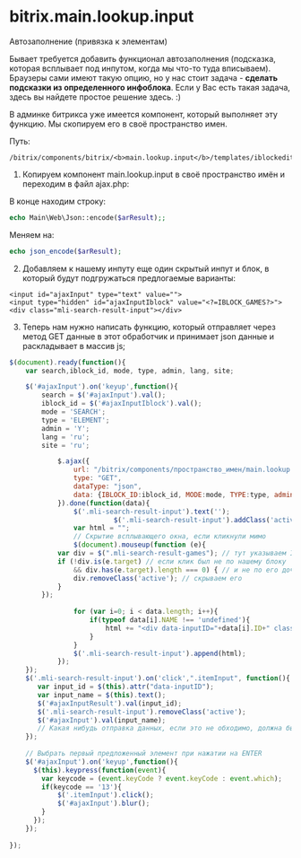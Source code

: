 # bitrix.main.lookup.input
Автозаполнение (привязка к элементам)

Бывает требуется добавить функционал автозаполнения (подсказка, которая всплывает под инпутом, когда мы что-то туда вписываем). Браузеры сами имеют такую опцию, но у нас стоит задача -  <b>сделать подсказки из определенного инфоблока</b>.
Если у Вас есть такая задача, здесь вы найдете простое решение здесь. :)

В админке битрикса уже имеется компонент, который выполняет эту функцию. Мы скопируем его в своё пространство имен.

Путь:
```
/bitrix/components/bitrix/<b>main.lookup.input</b>/templates/iblockedit/ajax.php
```
1. Копируем компонент main.lookup.input в своё пространство имён и переходим в файл ajax.php:

В конце находим строку:
```php
echo Main\Web\Json::encode($arResult);;
```
Меняем на:

```php
echo json_encode($arResult);
```

2. Добавляем к нашему инпуту еще один скрытый инпут и блок, в который будут подгружаться предлогаемые варианты:

```
<input id="ajaxInput" type="text" value="">
<input type="hidden" id="ajaxInputIblock" value="<?=IBLOCK_GAMES?>">
<div class="mli-search-result-input"></div>
```

3. Теперь нам нужно написать функцию, который отправляет через метод GET данные в этот обработчик и принимает json данные и раскладывает в массив js;

```js
$(document).ready(function(){
    var search,iblock_id, mode, type, admin, lang, site;

    $('#ajaxInput').on('keyup',function(){
        search = $('#ajaxInput').val();
        iblock_id = $('#ajaxInputIblock').val();
        mode = 'SEARCH';
        type = 'ELEMENT';
        admin = 'Y';
        lang = 'ru';
        site = 'ru';

            $.ajax({
                url: "/bitrix/components/пространство_имен/main.lookup.input/templates/iblockedit/ajax.php",
                type: "GET",
                dataType: "json",
                data: {IBLOCK_ID:iblock_id, MODE:mode, TYPE:type, admin:admin, lang:lang, search:search, site:site},
            }).done(function(data){
                $('.mli-search-result-input').text('');
					      $('.mli-search-result-input').addClass('active');
                var html = "";
                // Скрытие всплывающего окна, если кликнули мимо
                $(document).mouseup(function (e){ 
			var div = $(".mli-search-result-games"); // тут указываем ID элемента
			if (!div.is(e.target) // если клик был не по нашему блоку
			    && div.has(e.target).length === 0) { // и не по его дочерним элементам
				div.removeClass('active'); // скрываем его
			}
		});
                
                for (var i=0; i < data.length; i++){
                    if(typeof data[i].NAME !== 'undefined'){
                        html += "<div data-inputID="+data[i].ID+" class='itemInput itemInput"+i+"'>"+[data[i].NAME].toString()+"</div>";
                    }
                }
                $('.mli-search-result-input').append(html);
            });
    });
    $('.mli-search-result-input').on('click',".itemInput", function(){
       var input_id = $(this).attr("data-inputID");
       var input_name = $(this).text();
       $('#ajaxInputResult').val(input_id);
       $('.mli-search-result-input').removeClass('active');
       $('#ajaxInput').val(input_name);
       // Какая нибудь отправка данных, если это не обходимо, должна быть тут
    });
    
    // Выбрать первый предложенный элемент при нажатии на ENTER
    $('#ajaxInput').on('keyup',function(){
      $(this).keypress(function(event){
        var keycode = (event.keyCode ? event.keyCode : event.which);
        if(keycode == '13'){
            $('.itemInput').click(); 
            $('#ajaxInput').blur();
        }
      });
    });    
    
});
```


